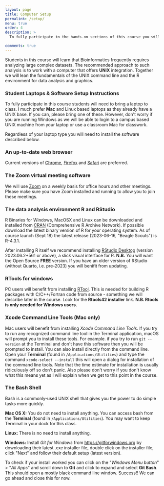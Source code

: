 ```yaml
---
layout: page
title: Computer Setup 
permalink: /setup/
menu: true
order: 4
description: > 
  To fully participate in the hands-on sections of this course you will need access to the software described below on your **own laptop**. Note that you may need Administrator privileges/permissions to install some of these.

comments: true
---
```


Students in this course will learn that Bioinformatics frequently requires analyzing large complex datasets. The recommended approach to such analysis is to work with a computer that offers **UNIX** integration. Together we will lean the fundamentals of the UNIX command line and the R environment for data analysis and graphics.


### Student Laptops & Software Setup Instructions
To fully participate in this course students will need to bring a laptop to class.  I much prefer **Mac** and Linux based laptops as they already have a UNIX base.  If you can, please bring one of these.  However, don't worry if you are running Windows as we will be able to login to a campus based UNIX machine from your laptop or use a classroom Mac for classwork. 

Regardless of your laptop type you will need to install the software described below.

### An up-to-date **web browser** 
Current versions of [Chrome](https://www.google.com/chrome/), [Firefox](http://www.mozilla.org/firefox/) and [Safari](Safari) are preferred.

### The Zoom virtual meeting software  
We will use [Zoom](https://ucsd.zoom.us) on a weekly basis for office hours and other meetings. Please make sure you have Zoom installed and running to allow you to join these meetings.   

### The data analysis environment **R** and **RStudio**
R Binaries for Windows, MacOSX and Linux can be downloaded and installed from [CRAN](http://cran.r-project.org/index.html) (Comprehensive R Archive Network). If possible download the latest binary version of R for your operating system. As of course launch (Sept 18) the latest release (2023-06-16, "Beagle Scouts") is R-4.3.1.  

After installing R itself we recommend installing [RStudio Desktop](https://www.rstudio.com/products/rstudio/download/#download) (version 2023.06.2+561 or above), a slick visual interface for R. **N.B.** You will want the Open Source **FREE** version. If you have an older version of RStudio (without Quarto, i.e. pre-2023) you will benifit from updating.

### RTools for windows
PC users will benefit from installing [RTool](https://cran.r-project.org/bin/windows/Rtools/). This is needed for building R packages with C/C++/Fortran code from source - something we will describe later in the course. Look for the **Rtools42 installer** link. **N.B. Rtools is only needed for Windows users**.  


### Xcode Command Line Tools (Mac only)
Mac users will benefit from installing *Xcode Command Line Tools*. If you try to run any recognized command line tool in the Terminal application, macOS will prompt you to install these tools. For example. if you try to run `git --version` at the Terminal and don't have this software then you will be prompted to install. You can also install directly from the command line. Open your **Terminal** (found in `/Applications/Utilities`) and type the command `xcode-select --install` this will open a dialog for installation of the command line tools. Note that the time estimate for installation is usually ridiculously off so don't panic.  Also please don't worry if you don't know what this means yet as I will explain when we get to this point in the course.  


### The Bash Shell
Bash is a commonly-used UNIX shell that gives you the power to do simple tasks more quickly.

**Mac OS X:** You do not need to install anything. You can access bash from the **Terminal** (found in `/Applications/Utilities`). You may want to keep Terminal in your dock for this class.

**Linux:** There is no need to install anything.

**Windows:** Install *Git for Windows* from <https://gitforwindows.org> by downloading their latest .exe installer file, double click on the installer file, click "Next" and follow their default setup (latest version).  

To check if your install worked you can click on the "*Windows Menu button*" > "*All Apps*" and scroll down to **Git** and click to expand and select **Git Bash**. This should open a mostly black command line window. Success!! We can go ahead and close this for now.    




<!-- 
### Python
I am adding this here for others as I (Barry) will not use this for my first week. Others can uncomment and add whatever they want here: 

 Install the `Miniconda` package manager, which is highly recommended for python users and can also be used to manage your R dependencies. Miniconda philosophy is built around conda environments, which correspond to closed containers where all the versions of the different python/R dependencies are fixed. This structure highly benefits the reproducibility of the code, as each analysis can be done with an exclusively dedicated environment, which will not change any dependency version, even though the general python installation of the computer or a particular package is updated. **Please note that Miniconda installation differs between macOS and Windows users**.


```
# Install Miniconda
## macOS (Intel)
system('wget https://repo.anaconda.com/miniconda/Miniconda3-latest-MacOSX-x86_64.sh')
system('bash Miniconda3-latest-MacOSX-x86_64.sh')

## macOS (Apple M1)
system('wget https://repo.anaconda.com/miniconda/Miniconda3-latest-MacOSX-arm64.sh')
system('Miniconda3-latest-MacOSX-arm64.sh')

## Windows
# Download https://repo.anaconda.com/miniconda/Miniconda3-latest-Windows-x86_64.exe
```



--> 


